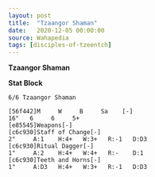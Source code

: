 ```yaml
---
layout: post
title:  "Tzaangor Shaman"
date:   2020-12-05 00:00:00
source: Wahapedia
tags: [disciples-of-tzeentch]
---
```


**Tzaangor Shaman**

**Stat Block**
```
6/6 Tzaangor Shaman
```

```
[56f442]M     W     B     Sa    [-]
16"   6     6     5+    
[e85545]Weapons[-]
[c6c930]Staff of Change[-]
2"     A:1    H:4+   W:3+   R:-1   D:D3  
[c6c930]Ritual Dagger[-]
1"     A:2    H:4+   W:4+   R:-    D:1   
[c6c930]Teeth and Horns[-]
1"     A:D3   H:4+   W:3+   R:-1   D:D3  
```
    